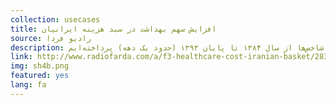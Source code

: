 ```yaml
---
collection: usecases
title: افزایش سهم بهداشت در سبد هزینه ایرانیان
source: رادیو فردا 
description: در حالی که رشد هزینه‌های بخش بهداشت و سلامت بیش از سایر بخش‌ها- حتی برای مثال در سال ۱۳۹۳ تقریبا دو برابر نرخ تورم بوده است - درآمد خانوار ایرانی متناسب با این افزایش، رشد نکرده است. نتیجه‌ای که از این اختلاف می‌توان گرفت این است که به نسبت افزایش هزینه‌ها عملا بودجه عمومی بهداشت و سلامت کاهش یافته است. در این‌ جا به بررسی این شاخص‌ها از سال ۱۳۸۴ تا پایان ۱۳۹۳ (حدود یک دهه) پرداخته‌ایم.
link: http://www.radiofarda.com/a/f3-healthcare-cost-iranian-basket/28302849.html
img: sh4b.png
featured: yes
lang: fa
---
```

